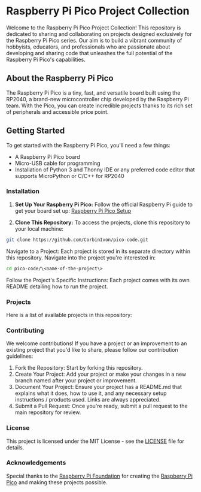 # Raspberry Pi Pico Project Collection

Welcome to the Raspberry Pi Pico Project Collection! This repository is dedicated to sharing and collaborating on projects designed exclusively for the Raspberry Pi Pico series. Our aim is to build a vibrant community of hobbyists, educators, and professionals who are passionate about developing and sharing code that unleashes the full potential of the Raspberry Pi Pico's capabilities.

## About the Raspberry Pi Pico

The Raspberry Pi Pico is a tiny, fast, and versatile board built using the RP2040, a brand-new microcontroller chip developed by the Raspberry Pi team. With the Pico, you can create incredible projects thanks to its rich set of peripherals and accessible price point.

## Getting Started

To get started with the Raspberry Pi Pico, you'll need a few things:

- A Raspberry Pi Pico board
- Micro-USB cable for programming
- Installation of Python 3 and Thonny IDE or any preferred code editor that supports MicroPython or C/C++ for RP2040

### Installation

1. **Set Up Your Raspberry Pi Pico:** Follow the official Raspberry Pi guide to get your board set up: [Raspberry Pi Pico Setup](https://www.raspberrypi.org/documentation/rp2040/getting-started/)

2. **Clone This Repository:** To access the projects, clone this repository to your local machine:

```bash
git clone https://github.com/CorbinIvon/pico-code.git
```
Navigate to a Project: Each project is stored in its separate directory within this repository. Navigate into the project you're interested in:
```bash
cd pico-code/\<name-of-the-project\>
```

Follow the Project's Specific Instructions: Each project comes with its own README detailing how to run the project.
### Projects
Here is a list of available projects in this repository:

### Contributing
We welcome contributions! If you have a project or an improvement to an existing project that you'd like to share, please follow our contribution guidelines:

1. Fork the Repository: Start by forking this repository.
2. Create Your Project: Add your project or make your changes in a new branch named after your project or improvement.
3. Document Your Project: Ensure your project has a README.md that explains what it does, how to use it, and any necessary setup instructions / products used. Links are always appreciated.
4. Submit a Pull Request: Once you're ready, submit a pull request to the main repository for review.

### License
This project is licensed under the MIT License - see the [LICENSE](https://github.com/CorbinIvon/pico-code/blob/main/LICENSE) file for details.

### Acknowledgements
Special thanks to the [Raspberry Pi Foundation](https://www.raspberrypi.com/) for creating the [Raspberry Pi Pico](https://www.raspberrypi.com/products/raspberry-pi-pico/) and making these projects possible.
